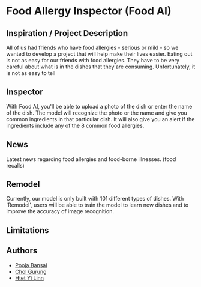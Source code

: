 # Food Allergy Inspector (Food AI)

## Inspiration / Project Description
All of us had friends who have food allergies - serious or mild - so we wanted to develop a project that will help make their lives easier. 
Eating out is not as easy for our friends with food allergies. They have to be very careful about what is in the dishes that they are consuming. 
Unfortunately, it is not as easy to tell 


## Inspector
With Food AI, you'll be able to upload a photo of the dish or enter the name of the dish. The model will recognize the photo or the name and give you common ingredients in that particular dish. It will also give you an alert if the ingredients include any of the 8 common food allergies.

## News
Latest news regarding food allergies and food-borne illnesses. (food recalls)

## Remodel
Currently, our model is only built with 101 different types of dishes. With 'Remodel', users will be able to train the model to learn new dishes and to improve the accuracy of image recognition. 

## Limitations 

## Authors
+ [Pooja Bansal](https://github.com/poojabansal87)
+ [Chol Gurung](https://github.com/CholGurung)
+ [Htet Yi Linn](https://github.com/hlinn1)
